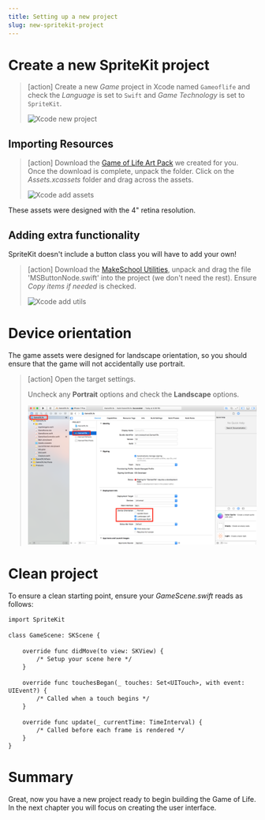 ```yaml
---
title: Setting up a new project
slug: new-spritekit-project
---
```


# Create a new SpriteKit project

> [action]
> Create a new *Game* project in Xcode named `Gameoflife` and check the *Language* is set to `Swift` and 
> *Game Technology* is set to `SpriteKit`.
>
> ![Xcode new project](../Tutorial-Images/xcode_new_project.png)

## Importing Resources

> [action]
> Download the [Game of Life Art Pack](https://github.com/MakeSchool-Tutorials/Game-Of-Life-SpriteKit-Swift3/raw/master/assets.zip) we created for you.
> Once the download is complete, unpack the folder.
> Click on the *Assets.xcassets* folder and drag across the assets.
>
> ![Xcode add assets](../Tutorial-Images/xcode_add_assets.png)

These assets were designed with the 4" retina resolution.

## Adding extra functionality

SpriteKit doesn't include a button class you will have to add your own!

> [action]
> Download the [MakeSchool Utilities](https://github.com/MakeSchool-Tutorials/Game-Of-Life-SpriteKit-Swift3/raw/master/Utils.zip), unpack and drag the file 'MSButtonNode.swift' into the project (we don't need the rest).
> Ensure *Copy items if needed* is checked.
>
> ![Xcode add utils](../Tutorial-Images/xcode_add_utils.png)

# Device orientation

The game assets were designed for landscape orientation, so you should ensure that the game will not accidentally 
use portrait.

> [action]
> Open the target settings.
>
> Uncheck any **Portrait** options and check the **Landscape** options.
>
> ![Xcode Target Settings](../Tutorial-Images/xcode_target_settings.png)
>

# Clean project

To ensure a clean starting point, ensure your *GameScene.swift* reads as follows:

```
import SpriteKit

class GameScene: SKScene {

    override func didMove(to view: SKView) {
        /* Setup your scene here */
    }

    override func touchesBegan(_ touches: Set<UITouch>, with event: UIEvent?) {
        /* Called when a touch begins */
    }

    override func update(_ currentTime: TimeInterval) {
        /* Called before each frame is rendered */
    }
}
```

# Summary

Great, now you have a new project ready to begin building the Game of Life.  In the next chapter you will focus on 
creating the user interface.
